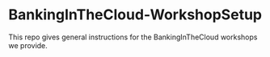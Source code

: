 # BankingInTheCloud-WorkshopSetup
This repo gives general instructions for the BankingInTheCloud workshops we provide. 
